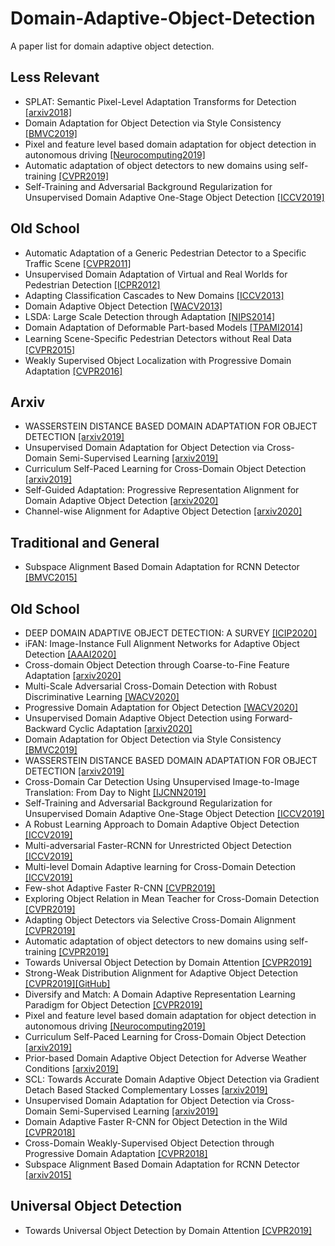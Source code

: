 # Domain-Adaptive-Object-Detection
A paper list for domain adaptive object detection.

## Less Relevant
- SPLAT: Semantic Pixel-Level Adaptation Transforms for Detection [[arxiv2018]](https://arxiv.org/abs/1812.00929)
- Domain Adaptation for Object Detection via Style Consistency [[BMVC2019]](https://arxiv.org/abs/1911.10033v1)
- Pixel and feature level based domain adaptation for object detection in autonomous driving [[Neurocomputing2019]](https://arxiv.org/abs/1810.00345v1)
- Automatic adaptation of object detectors to new domains using self-training [[CVPR2019]](https://openaccess.thecvf.com/content_CVPR_2019/papers/RoyChowdhury_Automatic_Adaptation_of_Object_Detectors_to_New_Domains_Using_Self-Training_CVPR_2019_paper.pdf)
- Self-Training and Adversarial Background Regularization for Unsupervised Domain Adaptive One-Stage Object Detection [[ICCV2019]](https://openaccess.thecvf.com/content_ICCV_2019/papers/Kim_Self-Training_and_Adversarial_Background_Regularization_for_Unsupervised_Domain_Adaptive_One-Stage_ICCV_2019_paper.pdf)

## Old School
- Automatic Adaptation of a Generic Pedestrian Detector to a Specific Traffic Scene [[CVPR2011]](https://ieeexplore.ieee.org/document/5995698/similar#similar)
- Unsupervised Domain Adaptation of Virtual and Real Worlds for Pedestrian Detection [[ICPR2012]](https://ieeexplore.ieee.org/document/6460917)
- Adapting Classification Cascades to New Domains [[ICCV2013]](https://ieeexplore.ieee.org/document/6751122)
- Domain Adaptive Object Detection [[WACV2013]](http://citeseerx.ist.psu.edu/viewdoc/download;jsessionid=0E94F54E632644698E05DC9BEB223885?doi=10.1.1.295.6188&rep=rep1&type=pdf)
- LSDA: Large Scale Detection through Adaptation [[NIPS2014]](http://papers.nips.cc/paper/5418-lsda-large-scale-detection-through-adaptation)
- Domain Adaptation of Deformable Part-based Models [[TPAMI2014]](https://ieeexplore.ieee.org/document/6824789)
- Learning Scene-Speciﬁc Pedestrian Detectors without Real Data [[CVPR2015]](http://openaccess.thecvf.com/content_cvpr_2015/papers/Hattori_Learning_Scene-Specific_Pedestrian_2015_CVPR_paper.pdf)
- Weakly Supervised Object Localization with Progressive Domain Adaptation [[CVPR2016]](http://openaccess.thecvf.com/content_cvpr_2016/papers/Li_Weakly_Supervised_Object_CVPR_2016_paper.pdf)

## Arxiv
- WASSERSTEIN DISTANCE BASED DOMAIN ADAPTATION FOR OBJECT DETECTION [[arxiv2019]](https://arxiv.org/abs/1909.08675?context=cs.CV)
- Unsupervised Domain Adaptation for Object Detection via Cross-Domain Semi-Supervised Learning [[arxiv2019]](https://arxiv.org/abs/1911.07158?context=cs.CV)
- Curriculum Self-Paced Learning for Cross-Domain Object Detection [[arxiv2019]](https://arxiv.org/abs/1911.06849?context=cs.CV)
- Self-Guided Adaptation: Progressive Representation Alignment for Domain Adaptive Object Detection [[arxiv2020]](https://arxiv.org/abs/2003.08777)
- Channel-wise Alignment for Adaptive Object Detection [[arxiv2020]](https://arxiv.org/abs/2009.02862?context=cs)


## Traditional and General
- Subspace Alignment Based Domain Adaptation for RCNN Detector [[BMVC2015]](https://arxiv.org/abs/1507.05578v1)
## Old School
- DEEP DOMAIN ADAPTIVE OBJECT DETECTION: A SURVEY [[ICIP2020]](https://arxiv.org/abs/2002.06797v1)
- iFAN: Image-Instance Full Alignment Networks for Adaptive Object Detection [[AAAI2020]](https://arxiv.org/pdf/2003.04132.pdf)
- Cross-domain Object Detection through Coarse-to-Fine Feature Adaptation [[arxiv2020]](https://arxiv.org/pdf/2003.10275.pdf)
- Multi-Scale Adversarial Cross-Domain Detection with Robust Discriminative Learning [[WACV2020]](http://openaccess.thecvf.com/content_WACV_2020/papers/Pan_Multi-Scale_Adversarial_Cross-Domain_Detection_with_Robust_Discriminative_Learning_WACV_2020_paper.pdf)
- Progressive Domain Adaptation for Object Detection [[WACV2020]](http://openaccess.thecvf.com/content_WACV_2020/papers/Hsu_Progressive_Domain_Adaptation_for_Object_Detection_WACV_2020_paper.pdf)
- Unsupervised Domain Adaptive Object Detection using Forward-Backward Cyclic Adaptation [[arxiv2020]](https://arxiv.org/abs/2002.00575v1)
- Domain Adaptation for Object Detection via Style Consistency [[BMVC2019]](https://arxiv.org/pdf/1911.10033.pdf)
- WASSERSTEIN DISTANCE BASED DOMAIN ADAPTATION FOR OBJECT DETECTION [[arxiv2019]](https://arxiv.org/pdf/1909.08675.pdf)
- Cross-Domain Car Detection Using Unsupervised Image-to-Image Translation: From Day to Night [[IJCNN2019]](https://ieeexplore.ieee.org/document/8852008)
- Self-Training and Adversarial Background Regularization for Unsupervised Domain Adaptive One-Stage Object Detection [[ICCV2019]](http://openaccess.thecvf.com/content_ICCV_2019/papers/Kim_Self-Training_and_Adversarial_Background_Regularization_for_Unsupervised_Domain_Adaptive_One-Stage_ICCV_2019_paper.pdf)
- A Robust Learning Approach to Domain Adaptive Object Detection [[ICCV2019]](http://openaccess.thecvf.com/content_ICCV_2019/papers/Khodabandeh_A_Robust_Learning_Approach_to_Domain_Adaptive_Object_Detection_ICCV_2019_paper.pdf)
- Multi-adversarial Faster-RCNN for Unrestricted Object Detection [[ICCV2019]](http://openaccess.thecvf.com/content_ICCV_2019/papers/He_Multi-Adversarial_Faster-RCNN_for_Unrestricted_Object_Detection_ICCV_2019_paper.pdf)
- Multi-level Domain Adaptive learning for Cross-Domain Detection [[ICCV2019]](https://arxiv.org/pdf/1907.11484.pdf)
- Few-shot Adaptive Faster R-CNN [[CVPR2019]](http://openaccess.thecvf.com/content_CVPR_2019/papers/Wang_Few-Shot_Adaptive_Faster_R-CNN_CVPR_2019_paper.pdf)
- Exploring Object Relation in Mean Teacher for Cross-Domain Detection [[CVPR2019]](http://openaccess.thecvf.com/content_CVPR_2019/papers/Cai_Exploring_Object_Relation_in_Mean_Teacher_for_Cross-Domain_Detection_CVPR_2019_paper.pdf)
- Adapting Object Detectors via Selective Cross-Domain Alignment [[CVPR2019]](http://openaccess.thecvf.com/content_CVPR_2019/papers/Zhu_Adapting_Object_Detectors_via_Selective_Cross-Domain_Alignment_CVPR_2019_paper.pdf)
- Automatic adaptation of object detectors to new domains using self-training [[CVPR2019]](http://openaccess.thecvf.com/content_CVPR_2019/papers/RoyChowdhury_Automatic_Adaptation_of_Object_Detectors_to_New_Domains_Using_Self-Training_CVPR_2019_paper.pdf)
- Towards Universal Object Detection by Domain Attention [[CVPR2019]](http://openaccess.thecvf.com/content_CVPR_2019/papers/Wang_Towards_Universal_Object_Detection_by_Domain_Attention_CVPR_2019_paper.pdf)
- Strong-Weak Distribution Alignment for Adaptive Object Detection [[CVPR2019]](http://202.38.196.91/cache/7/03/openaccess.thecvf.com/fd5b814231aa5e43713ab0100da610f1/Saito_Strong-Weak_Distribution_Alignment_for_Adaptive_Object_Detection_CVPR_2019_paper.pdf)[[GitHub]](https://github.com/VisionLearningGroup/DA_Detection)
- Diversify and Match: A Domain Adaptive Representation Learning Paradigm for Object Detection [[CVPR2019]](http://202.38.196.91/cache/3/03/openaccess.thecvf.com/59418b176cfe9fdb76397b1a3736ebbc/Kim_Diversify_and_Match_A_Domain_Adaptive_Representation_Learning_Paradigm_for_CVPR_2019_paper.pdf)
- Pixel and feature level based domain adaptation for object detection in autonomous driving [[Neurocomputing2019]](https://www.sciencedirect.com/science/article/abs/pii/S092523121931149X?via%3Dihub)
- Curriculum Self-Paced Learning for Cross-Domain Object Detection [[arxiv2019]](https://arxiv.org/abs/1911.06849v1)
- Prior-based Domain Adaptive Object Detection for Adverse Weather Conditions [[arxiv2019]](https://arxiv.org/abs/1912.00070v1)
- SCL: Towards Accurate Domain Adaptive Object Detection via Gradient Detach Based Stacked Complementary Losses [[arxiv2019]](https://arxiv.org/abs/1911.02559v1)
- Unsupervised Domain Adaptation for Object Detection via Cross-Domain Semi-Supervised Learning [[arxiv2019]](https://arxiv.org/abs/1911.07158v1)
- Domain Adaptive Faster R-CNN for Object Detection in the Wild [[CVPR2018]](http://openaccess.thecvf.com/content_cvpr_2018/papers/Chen_Domain_Adaptive_Faster_CVPR_2018_paper.pdf)
- Cross-Domain Weakly-Supervised Object Detection through Progressive Domain Adaptation [[CVPR2018]](http://openaccess.thecvf.com/content_cvpr_2018/papers/Inoue_Cross-Domain_Weakly-Supervised_Object_CVPR_2018_paper.pdf)
- Subspace Alignment Based Domain Adaptation for RCNN Detector [[arxiv2015]](https://arxiv.org/pdf/1507.05578.pdf)
## Universal Object Detection
- Towards Universal Object Detection by Domain Attention [[CVPR2019]](https://openaccess.thecvf.com/content_CVPR_2019/papers/Wang_Towards_Universal_Object_Detection_by_Domain_Attention_CVPR_2019_paper.pdf)
